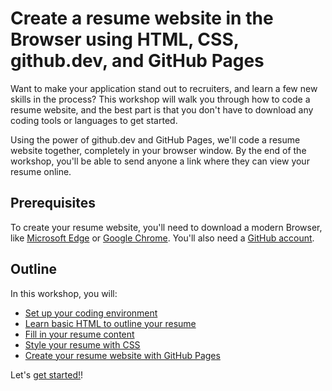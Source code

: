 # Create a resume website in the Browser using HTML, CSS, github.dev, and GitHub Pages

Want to make your application stand out to recruiters, and learn a few new skills in the process? This workshop will walk you through how to code a resume website, and the best part is that you don't have to download any coding tools or languages to get started. 

Using the power of github.dev and GitHub Pages, we'll code a resume website together, completely in your browser window. By the end of the workshop, you'll be able to send anyone a link where they can view your resume online. 

## Prerequisites
To create your resume website, you'll need to download a modern Browser, like [Microsoft Edge](https://www.microsoft.com/edge) or [Google Chrome](https://www.google.com/chrome/). You'll also need a [GitHub account](https://github.com/join).

## Outline
In this workshop, you will: 
* [Set up your coding environment](workshop/0-setup.md)
* [Learn basic HTML to outline your resume](workshop/1-create-html.md)
* [Fill in your resume content](workshop/2-add-content.md)
* [Style your resume with CSS](workshop/3-add-style.md)
* [Create your resume website with GitHub Pages](workshop/4-creating-website.md)

Let's [get started!](/workshop/0-setup.md)!
